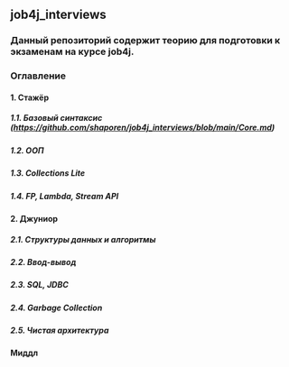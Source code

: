 ## job4j_interviews
### Данный репозиторий содержит теорию для подготовки к экзаменам на курсе job4j.
### Оглавление
#### 1. Стажёр
##### 1.1. Базовый синтаксис (https://github.com/shaporen/job4j_interviews/blob/main/Core.md)
##### 1.2. ООП
##### 1.3. Collections Lite
##### 1.4. FP, Lambda, Stream API
#### 2. Джуниор
##### 2.1. Структуры данных и алгоритмы
##### 2.2. Ввод-вывод
##### 2.3. SQL, JDBC
##### 2.4. Garbage Collection
##### 2.5. Чистая архитектура
#### Миддл
